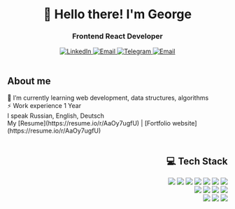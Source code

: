 <div id='header' align='center'>
	<h1>👋 Hello there! I'm George</h1>
	<h3>Frontend React Developer</h3>
	<a href="https://www.linkedin.com/in/george-gromov/">
		<img src="https://img.shields.io/badge/LinkedIn-blue?style=for-the-badge&logo=linkedin&logoColor=white" alt='LinkedIn' />
	</a>
	<a href='mailto:gromov.dev13@gmail.com'>
		<img src="https://img.shields.io/badge/Twitter-blue?style=for-the-badge&logo=twitter&logoColor=white" alt='Email' />
	</a>
	<a href="https://t.me/george_dev13">
		<img src="https://img.shields.io/badge/Telegram-blue?style=for-the-badge&logo=telegram&logoColor=white" alt='Telegram' />
	</a>
	<a href='mailto:gromov.dev13@gmail.com'>
		<img src="https://img.shields.io/badge/Email-blue?style=for-the-badge&logo=google&logoColor=white" alt='Email' />
	</a>
</div>

<br>

<div id='header' align='left'>
	<h2>About me</h2>
	<div>🌱 I’m currently learning web development, data structures, algorithms</div>
	<div>⚡ Work experience 1 Year</div>
	<div>I speak Russian, English, Deutsch</div>
<!-- 	<div>Get to know me better [Resume]()</div>
	<div>[Fortfolio](https://resume.io/r/AaOy7ugfU)</div> -->
	My [Resume](https://resume.io/r/AaOy7ugfU) | [Fortfolio website](https://resume.io/r/AaOy7ugfU)
</div>

<br>

<div align='right'>
	<h2>💻 Tech Stack</h2>
	<div>
		<img src="https://img.shields.io/badge/react-20232A?style=for-the-badge&logo=react&logoColor=61DAFB" />
		<img src="https://img.shields.io/badge/nextJS-000?style=for-the-badge&logo=next.js&logoColor=white" />
		<img src="https://img.shields.io/badge/astro-30254B?style=for-the-badge&logo=astro&logoColor=white" />
		<img src="https://img.shields.io/badge/typeScript-007ACC?style=for-the-badge&logo=typescript&logoColor=white" />
		<img src="https://img.shields.io/badge/redux_Toolkit-593D88?style=for-the-badge&logo=redux&logoColor=white" />
		<img src="https://img.shields.io/badge/tailwind-0F172A?style=for-the-badge&logo=tailwindcss&logoColor=38BDF8" />
		<img src="https://img.shields.io/badge/sass-CF649A.svg?&style=for-the-badge&logo=sass&logoColor=fff" />
	</div>
	<div>
		<img src="https://img.shields.io/badge/nodejs-5B8F4E?style=for-the-badge&logo=node.js&logoColor=white" />
		<img src="https://img.shields.io/badge/express-fff?style=for-the-badge&logo=express&logoColor=000" />
		<img src="https://img.shields.io/badge/jwt-000?style=for-the-badge&logo=jwt.io&logoColor=000" />
		<img src="https://img.shields.io/badge/mogodb-023430?style=for-the-badge&logo=mongodb&logoColor=00ED64" />
	</div>
	<div>
		<img src="https://img.shields.io/badge/git-F05033.svg?&style=for-the-badge&logo=git&logoColor=fff" />
		<img src="https://img.shields.io/badge/github-000.svg?&style=for-the-badge&logo=github&logoColor=fff" />
		<img src="https://img.shields.io/badge/figma-30254B?style=for-the-badge&logo=figma&logoColor=white" />
	</div>
</div>

<!--
<h2>💻 Tech Stack</h2>
<div>
<div>
<h3>🔮 Frontend</h3>
<img src="https://img.shields.io/badge/react-20232A?style=for-the-badge&logo=react&logoColor=61DAFB" />
<img src="https://img.shields.io/badge/nextJS-000?style=for-the-badge&logo=next.js&logoColor=white" />
<img src="https://img.shields.io/badge/astro-30254B?style=for-the-badge&logo=astro&logoColor=white" />
<img src="https://img.shields.io/badge/typeScript-007ACC?style=for-the-badge&logo=typescript&logoColor=white" />
<img src="https://img.shields.io/badge/redux_Toolkit-593D88?style=for-the-badge&logo=redux&logoColor=white" />
<img src="https://img.shields.io/badge/tailwind-0F172A?style=for-the-badge&logo=tailwindcss&logoColor=38BDF8" />
<img src="https://img.shields.io/badge/sass-CF649A.svg?&style=for-the-badge&logo=sass&logoColor=fff" />
</div>
	
<br>
	
<div>
<h3>⚙️ Backend</h3>
<img src="https://img.shields.io/badge/nodejs-5B8F4E?style=for-the-badge&logo=node.js&logoColor=white" />
<img src="https://img.shields.io/badge/express-fff?style=for-the-badge&logo=express&logoColor=000" />
<img src="https://img.shields.io/badge/jwt-000?style=for-the-badge&logo=jwt.io&logoColor=000" />
<img src="https://img.shields.io/badge/mogodb-023430?style=for-the-badge&logo=mongodb&logoColor=00ED64" />
</div>
	
<br>

<div>
<h3>🛠 Tools</h3>
<img src="https://img.shields.io/badge/git-F05033.svg?&style=for-the-badge&logo=git&logoColor=fff" />
<img src="https://img.shields.io/badge/github-000.svg?&style=for-the-badge&logo=github&logoColor=fff" />
<img src="https://img.shields.io/badge/figma-30254B?style=for-the-badge&logo=figma&logoColor=white" />
</div>
</div>


**GromovGeorge/GromovGeorge** is a ✨ _special_ ✨ repository because its `README.md` (this file) appears on your GitHub profile.

Here are some ideas to get you started:

- 🔭 I’m currently working on ...
- 🌱 I’m currently learning ...
- 👯 I’m looking to collaborate on ...
- 🤔 I’m looking for help with ...
- 💬 Ask me about ...
- 📫 How to reach me: ...
- 😄 Pronouns: ...
- ⚡ Fun fact: ...
-->

